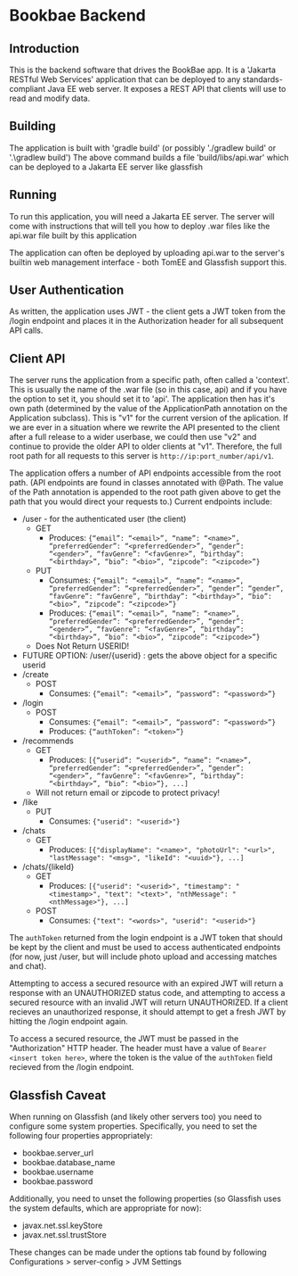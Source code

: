 # Bookbae Backend

## Introduction

This is the backend software that drives the BookBae app. 
It is a 'Jakarta RESTful Web Services' application that can be deployed to any standards-compliant Java EE web server. 
It exposes a REST API that clients will use to read and modify data.

## Building

The application is built with 'gradle build' (or possibly './gradlew build' or '.\gradlew build')
The above command builds a file 'build/libs/api.war' which can be deployed to a Jakarta EE server like glassfish

## Running

To run this application, you will need a Jakarta EE server. The server will come with instructions that will tell you how to deploy .war files like the api.war file built by this application

The application can often be deployed by uploading api.war to the server's builtin web management interface - both TomEE and Glassfish support this. 

## User Authentication

As written, the application uses JWT - the client gets a JWT token from the /login endpoint and places it in the Authorization header for all subsequent API calls.

## Client API

The server runs the application from a specific path, often called a 'context'. This is usually the name of the .war file (so in this case, api) and if you have the option to set it, you should set it to 'api'. The application then has it's own path (determined by the value of the ApplicationPath annotation on the Application subclass). This is "v1" for the current version of the aplication. If we are ever in a situation where we rewrite the API presented to the client after a full release to a wider userbase, we could then use "v2" and continue to provide the older API to older clients at "v1". Therefore, the full root path for all requests to this server is `http://ip:port_number/api/v1`. 

The application offers a number of API endpoints accessible from the root path. (API endpoints are found in classes annotated with @Path. The value of the Path annotation is appended to the root path given above to get the path that you would direct your requests to.) Current endpoints include: 

- /user - for the authenticated user (the client)
    - GET
        - Produces: `{“email”: “<email>”, “name”: “<name>”, “preferredGender”: “<preferredGender>”, “gender”: “<gender>”, “favGenre”: “<favGenre>”, “birthday”: “<birthday>”, “bio”: “<bio>”, “zipcode”: “<zipcode>”}`
    - PUT
        - Consumes: `{“email”: “<email>”, “name”: “<name>”, “preferredGender”: “<preferredGender>”, “gender”: “gender”, “favGenre”: “favGenre”, “birthday”: “<birthday>”, “bio”: “<bio>”, “zipcode”: “<zipcode>”}`
        - Produces: `{“email”: “<email>”, “name”: “<name>”, “preferredGender”: “<preferredGender>”, “gender”: “<gender>”, “favGenre”: “<favGenre>”, “birthday”: “<birthday>”, “bio”: “<bio>”, “zipcode”: “<zipcode>”}`
    - Does Not Return USERID!
- FUTURE OPTION: /user/{userid} : gets the above object for a specific userid
- /create
    - POST
        - Consumes: `{“email”: “<email>”, “password”: “<password>”}`
- /login
    - POST
        - Consumes: `{“email”: “<email>”, “password”: “<password>”}`
        - Produces: `{“authToken”: “<token>”}`
- /recommends
    - GET
        - Produces: `[{“userid”: “<userid>”, “name”: “<name>”, “preferredGender”: “<preferredGender>”, “gender”: “<gender>”, “favGenre”: “<favGenre>”, “birthday”: “<birthday>”, “bio”: “<bio>”}, ...]`
    - Will not return email or zipcode to protect privacy!
- /like
    - PUT
        - Consumes: `{"userid": "<userid>"}`
- /chats
    - GET
        - Produces: `[{"displayName": "<name>", "photoUrl": "<url>", "lastMessage": "<msg>", "likeId": "<uuid>"}, ...]`
- /chats/{likeId}
    - GET
        - Produces: `[{"userid": "<userid>", "timestamp": "<timestamp>", "text": "<text>", "nthMessage": "<nthMessage>"}, ...]`
    - POST
        - Consumes: `{"text": "<words>", "userid": "<userid>"}`

The `authToken` returned from the login endpoint is a JWT token that should be kept by the client and must be used to access authenticated endpoints (for now, just /user, but will include photo upload and accessing matches and chat).

Attempting to access a secured resource with an expired JWT will return a response with an UNAUTHORIZED status code, and attempting to access a secured resource with an invalid JWT will return UNAUTHORIZED. If a client recieves an unauthorized response, it should attempt to get a fresh JWT by hitting the /login endpoint again. 

To access a secured resource, the JWT must be passed in the "Authorization" HTTP header. The header must have a value of `Bearer <insert token here>`, where the token is the value of the `authToken` field recieved from the /login endpoint.

## Glassfish Caveat

When running on Glassfish (and likely other servers too) you need to configure some system properties. Specifically, you need to set the following four properties appropriately:

- bookbae.server_url
- bookbae.database_name
- bookbae.username
- bookbae.password

Additionally, you need to unset the following properties (so Glassfish uses the system defaults, which are appropriate for now):

- javax.net.ssl.keyStore
- javax.net.ssl.trustStore

These changes can be made under the options tab found by following Configurations > server-config > JVM Settings
